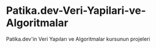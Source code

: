 # Patika.dev-Veri-Yapilari-ve-Algoritmalar
Patika.dev'in Veri Yapıları ve Algoritmalar kursunun projeleri
